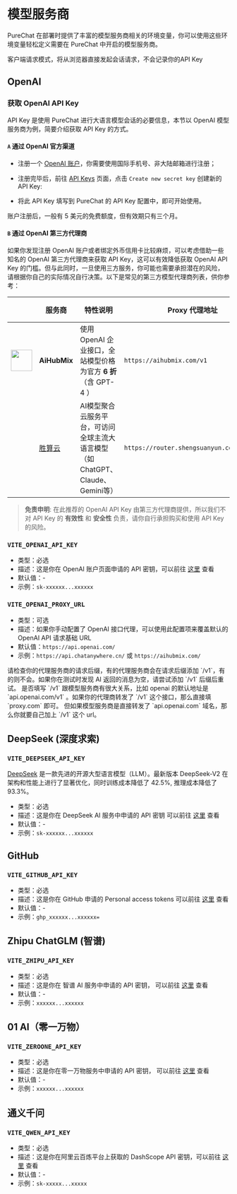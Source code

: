 # 模型服务商

PureChat 在部署时提供了丰富的模型服务商相关的环境变量，你可以使用这些环境变量轻松定义需要在 PureChat 中开启的模型服务商。

<Callout>
 客户端请求模式，将从浏览器直接发起会话请求，不会记录你的API Key
</Callout>

## OpenAI

### 获取 OpenAI API Key

API Key 是使用 PureChat 进行大语言模型会话的必要信息，本节以 OpenAI 模型服务商为例，简要介绍获取 API Key 的方式。

#### `A` 通过 OpenAI 官方渠道

- 注册一个 [OpenAI 账户](https://platform.openai.com/signup)，你需要使用国际手机号、非大陆邮箱进行注册；
- 注册完毕后，前往 [API Keys](https://platform.openai.com/api-keys) 页面，点击 `Create new secret key` 创建新的 API Key:

- 将此 API Key 填写到 PureChat 的 API Key 配置中，即可开始使用。

<Callout type='warning'>
  账户注册后，一般有 5 美元的免费额度，但有效期只有三个月。
</Callout>

<br/>

#### `B` 通过 OpenAI 第三方代理商

如果你发现注册 OpenAI 账户或者绑定外币信用卡比较麻烦，可以考虑借助一些知名的 OpenAI 第三方代理商来获取 API Key，这可以有效降低获取 OpenAI API Key 的门槛。但与此同时，一旦使用三方服务，你可能也需要承担潜在的风险，
请根据你自己的实际情况自行决策。以下是常见的第三方模型代理商列表，供你参考：

|                                                              | 服务商                                                     | 特性说明                                                     | Proxy 代理地址                           | 链接                            |
| ------------------------------------------------------------ | ---------------------------------------------------------- | ------------------------------------------------------------ | ---------------------------------------- | ------------------------------- |
| <img src="https://github-production-user-asset-6210df.s3.amazonaws.com/17870709/296272721-c3ac0bf3-e433-4496-89c4-ebdc20689c17.jpg" width="48" /> | **AiHubMix**                                               | 使用 OpenAI 企业接口，全站模型价格为官方 **6 折**（含 GPT-4 ） | `https://aihubmix.com/v1`                | [获取](https://lobe.li/XHnZIUP) |
|                                                              | [胜算云](https://www.shengsuanyun.com/?from=cline-chinese) | AI模型聚合云服务平台，可访问全球主流大语言模型（如 ChatGPT、Claude、Gemini等） | `https://router.shengsuanyun.com/api/v1` | [获取](https://www.shengsuanyun.com/)                              |

> **免责申明**: 在此推荐的 OpenAI API Key 由第三方代理商提供，所以我们不对 API Key 的 **有效性** 和 **安全性** 负责，请你自行承担购买和使用 API Key 的风险。

### `VITE_OPENAI_API_KEY`

- 类型：必选
- 描述：这是你在 OpenAI 账户页面申请的 API 密钥，可以前往 [这里](https://platform.openai.com/api-keys) 查看
- 默认值：-
- 示例：`sk-xxxxxx...xxxxxx`

### `VITE_OPENAI_PROXY_URL`

- 类型：可选
- 描述：如果你手动配置了 OpenAI 接口代理，可以使用此配置项来覆盖默认的 OpenAI API 请求基础 URL
- 默认值：`https://api.openai.com/`
- 示例：`https://api.chatanywhere.cn/` 或 `https://aihubmix.com/`

<Callout type='warning'>
  请检查你的代理服务商的请求后缀，有的代理服务商会在请求后缀添加
  `/v1`，有的则不会。如果你在测试时发现 AI 返回的消息为空，请尝试添加 `/v1` 后缀后重试。
</Callout>

<Callout>
  是否填写 `/v1` 跟模型服务商有很大关系，比如 openai 的默认地址是 `api.openai.com/v1`
  。如果你的代理商转发了 `/v1` 这个接口，那么直接填 `proxy.com` 即可。 但如果模型服务商是直接转发了
  `api.openai.com` 域名，那么你就要自己加上 `/v1` 这个 url。
</Callout>

## DeepSeek (深度求索)

### `VITE_DEEPSEEK_API_KEY`

[DeepSeek](https://www.deepseek.com) 是一款先进的开源大型语言模型（LLM）。最新版本 DeepSeek-V2 在架构和性能上进行了显著优化，同时训练成本降低了 42.5%, 推理成本降低了 93.3%。
- 类型：必选
- 描述：这是你在 DeepSeek AI 服务中申请的 API 密钥 可以前往 [这里](https://platform.deepseek.com/api_keys) 查看
- 默认值：-
- 示例：`sk-xxxxxx...xxxxxx`

## GitHub

### `VITE_GITHUB_API_KEY`

- 类型：必选
- 描述：这是你在 GitHub 申请的 Personal access tokens 可以前往 [这里](https://github.com/settings/tokens) 查看
- 默认值：-
- 示例：`ghp_xxxxxx...xxxxxx=`

## Zhipu ChatGLM (智谱)

### `VITE_ZHIPU_API_KEY`

- 类型：必选
- 描述：这是你在 智谱 AI 服务中申请的 API 密钥， 可以前往 [这里](https://open.bigmodel.cn/usercenter/apikeys) 查看
- 默认值：-
- 示例：`xxxxxx...xxxxxx`

## 01 AI（零一万物）

### `VITE_ZEROONE_API_KEY`

- 类型：必选
- 描述：这是你在零一万物服务中申请的 API 密钥， 可以前往 [这里](https://platform.lingyiwanwu.com/apikeys) 查看
- 默认值：-
- 示例：`xxxxxx...xxxxxx`

## 通义千问

### `VITE_QWEN_API_KEY`

- 类型：必选
- 描述：这是你在阿里云百炼平台上获取的 DashScope API 密钥，可以前往 [这里](https://bailian.console.aliyun.com/?apiKey=1#/api-key) 查看
- 默认值：-
- 示例：`sk-xxxxx...xxxxx`
